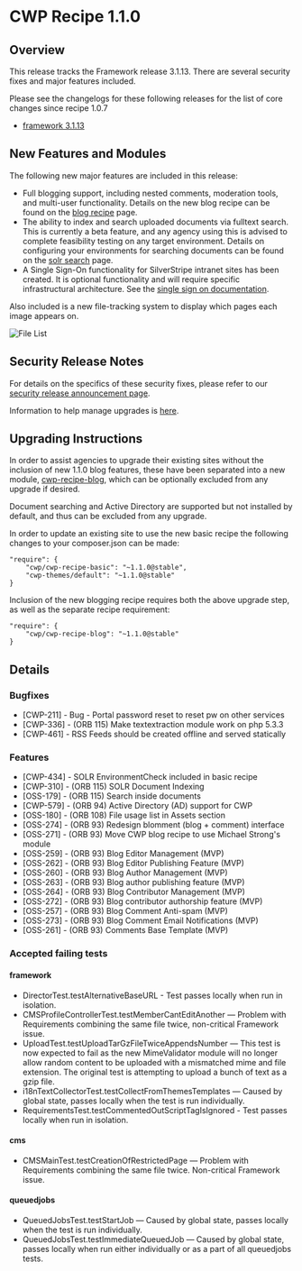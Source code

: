# CWP Recipe 1.1.0

## Overview

This release tracks the Framework release 3.1.13. There are several security fixes and major features included.

Please see the changelogs for these following releases for the list of core changes since recipe 1.0.7

 * [framework 3.1.13](http://doc.silverstripe.org/en/changelogs/3.1.13/)

## New Features and Modules

The following new major features are included in this release:

 * Full blogging support, including nested comments, moderation tools, and multi-user functionality. Details on the new blog recipe can be found on the [blog recipe](/cwp-features/blog_recipe) page.
 * The ability to index and search uploaded documents via fulltext search. This is currently a beta feature, and any agency using this is advised to complete feasibility testing on any target environment. Details on configuring your environments for searching documents can be found on the [solr search](/cwp-features/solr_search) page.
 * A Single Sign-On functionality for SilverStripe intranet sites has been created. It is optional functionality and will require specific infrastructural architecture. See the [single sign on documentation](/cwp-features/single_sign_on).

Also included is a new file-tracking system to display which pages each image appears on.

![File List](/_images/recipe_1.1.0_filelist.png)

## Security Release Notes

For details on the specifics of these security fixes, please refer to our
[security release announcement page](http://www.silverstripe.org/software/download/security-releases/).

Information to help manage upgrades is [here](https://www.cwp.govt.nz/working-with-cwp/procedures/release-management/).

## Upgrading Instructions

In order to assist agencies to upgrade their existing sites without the inclusion of new 1.1.0 blog features,
these have been separated into a new module, [cwp-recipe-blog](https://gitlab.cwp.govt.nz/cwp/cwp-recipe-blog),
which can be optionally excluded from any upgrade if desired.

Document searching and Active Directory are supported but not installed by default, and thus can be excluded from
any upgrade.

In order to update an existing site to use the new basic recipe the following changes to your composer.json
can be made:


	"require": {
		"cwp/cwp-recipe-basic": "~1.1.0@stable",
		"cwp-themes/default": "~1.1.0@stable"
	}


Inclusion of the new blogging recipe requires both the above upgrade step, as well as the separate recipe requirement:


	"require": {
		"cwp/cwp-recipe-blog": "~1.1.0@stable"
	}


## Details

### Bugfixes

 * [CWP-211] - Bug - Portal password reset to reset pw on other services
 * [CWP-336] - (ORB 115) Make textextraction module work on php 5.3.3
 * [CWP-461] - RSS Feeds should be created offline and served statically

### Features

 * [CWP-434] - SOLR EnvironmentCheck included in basic recipe
 * [CWP-310] - (ORB 115) SOLR Document Indexing
 * [OSS-179] - (ORB 115) Search inside documents
 * [CWP-579] - (ORB 94) Active Directory (AD) support for CWP
 * [OSS-180] - (ORB 108) File usage list in Assets section
 * [OSS-274] - (ORB 93) Redesign blomment (blog + comment) interface
 * [OSS-271] - (ORB 93) Move CWP blog recipe to use Michael Strong's module
 * [OSS-259] - (ORB 93) Blog Editor Management (MVP)
 * [OSS-262] - (ORB 93) Blog Editor Publishing Feature (MVP)
 * [OSS-260] - (ORB 93) Blog Author Management (MVP)
 * [OSS-263] - (ORB 93) Blog author publishing feature (MVP)
 * [OSS-264] - (ORB 93) Blog Contributor Management (MVP)
 * [OSS-272] - (ORB 93) Blog contributor authorship feature (MVP)
 * [OSS-257] - (ORB 93) Blog Comment Anti-spam (MVP)
 * [OSS-273] - (ORB 93) Blog Comment Email Notifications (MVP)
 * [OSS-261] - (ORB 93) Comments Base Template (MVP)

### Accepted failing tests

#### framework

 * DirectorTest.testAlternativeBaseURL - Test passes locally when run in
 isolation.
 * CMSProfileControllerTest.testMemberCantEditAnother — Problem with
 Requirements combining the same file twice, non-critical Framework issue.
 * UploadTest.testUploadTarGzFileTwiceAppendsNumber — This test is now expected
 to fail as the new MimeValidator module will no longer allow random content to
 be uploaded with a mismatched mime and file extension. The original test is
 attempting to upload a bunch of text as a gzip file.
 * i18nTextCollectorTest.testCollectFromThemesTemplates — Caused by global
 state, passes locally when the test is run individually.
 * RequirementsTest.testCommentedOutScriptTagIsIgnored - Test passes locally
 when run in isolation.

#### cms

 * CMSMainTest.testCreationOfRestrictedPage — Problem with Requirements
 combining the same file twice. Non-critical Framework issue.

#### queuedjobs

 * QueuedJobsTest.testStartJob — Caused by global state, passes locally when
 the test is run individually.
 * QueuedJobsTest.testImmediateQueuedJob — Caused by global state, passes
 locally when run either individually or as a part of all queuedjobs tests.
